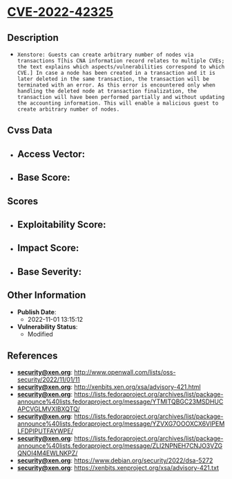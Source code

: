 
# [CVE-2022-42325](http://www.openwall.com/lists/oss-security/2022/11/01/11)

## Description

- `Xenstore: Guests can create arbitrary number of nodes via transactions T[his CNA information record relates to multiple CVEs; the text explains which aspects/vulnerabilities correspond to which CVE.] In case a node has been created in a transaction and it is later deleted in the same transaction, the transaction will be terminated with an error. As this error is encountered only when handling the deleted node at transaction finalization, the transaction will have been performed partially and without updating the accounting information. This will enable a malicious guest to create arbitrary number of nodes.`

## Cvss Data

- **Access Vector**:
  - 
- **Base Score**:
  - 

## Scores

- **Exploitability Score**:
  - 
- **Impact Score**:
  - 
- **Base Severity**:
  - 

## Other Information

- **Publish Date**:
  - 2022-11-01 13:15:12
- **Vulnerability Status**:
  - Modified

## References

- **security@xen.org**: http://www.openwall.com/lists/oss-security/2022/11/01/11
- **security@xen.org**: http://xenbits.xen.org/xsa/advisory-421.html
- **security@xen.org**: https://lists.fedoraproject.org/archives/list/package-announce%40lists.fedoraproject.org/message/YTMITQBGC23MSDHUCAPCVGLMVXIBXQTQ/
- **security@xen.org**: https://lists.fedoraproject.org/archives/list/package-announce%40lists.fedoraproject.org/message/YZVXG7OOOXCX6VIPEMLFDPIPUTFAYWPE/
- **security@xen.org**: https://lists.fedoraproject.org/archives/list/package-announce%40lists.fedoraproject.org/message/ZLI2NPNEH7CNJO3VZGQNOI4M4EWLNKPZ/
- **security@xen.org**: https://www.debian.org/security/2022/dsa-5272
- **security@xen.org**: https://xenbits.xenproject.org/xsa/advisory-421.txt

